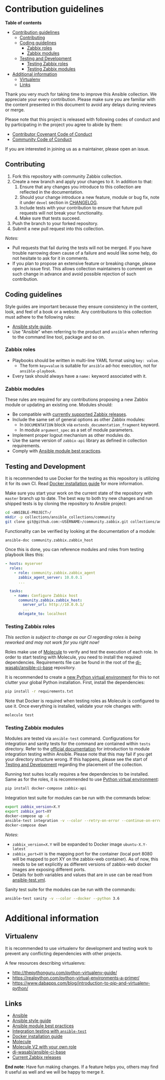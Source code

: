 # Contribution guidelines

**Table of contents**

- [Contribution guidelines](#contribution-guidelines)
  * [Contributing](#contributing)
  * [Coding guidelines](#coding-guidelines)
    + [Zabbix roles](#zabbix-roles)
    + [Zabbix modules](#zabbix-modules)
  * [Testing and Development](#testing-and-development)
    + [Testing Zabbix roles](#testing-zabbix-roles)
    + [Testing Zabbix modules](#testing-zabbix-modules)
- [Additional information](#additional-information)
  * [Virtualenv](#virtualenv)
  * [Links](#links)

Thank you very much for taking time to improve this Ansible collection. We appreciate your every contribution. Please make sure you are familiar with the content presented in this document to avoid any delays during reviews or merge.

Please note that this project is released with following codes of conduct and by participating in the project you agree to abide by them:
* [Contributor Covenant Code of Conduct](CODE_OF_CONDUCT.md)
* [Community Code of Conduct](https://docs.ansible.com/ansible/devel/community/code_of_conduct.html)

If you are interested in joining us as a maintainer, please open an issue.

## Contributing

1. Fork this repository with community Zabbix collection.
2. Create a new branch and apply your changes to it. In addition to that:
    1. Ensure that any changes you introduce to this collection are reflected in the documentation.
    2. Should your change introduce a new feature, module or bug fix, note it under `devel` section in [CHANGELOG](CHANGELOG.md).
    3. Include tests with your contribution to ensure that future pull requests will not break your functionality.
    4. Make sure that tests succeed.
3. Push the branch to your forked repository.
4. Submit a new pull request into this collection.

*Notes:*
* Pull requests that fail during the tests will not be merged. If you have trouble narrowing down cause of a failure and would like some help, do not hesitate to ask for it in comments.
* If you plan to propose an extensive feature or breaking change, please open an issue first. This allows collection maintainers to comment on such change in advance and avoid possible rejection of such contribution.

## Coding guidelines

Style guides are important because they ensure consistency in the content, look, and feel of a book or a website. Any contributions to this collection must adhere to the following rules:

* [Ansible style guide](http://docs.ansible.com/ansible/latest/dev_guide/style_guide/).
* Use "Ansible" when referring to the product and ``ansible`` when referring to the command line tool, package and so on.

### Zabbix roles

* Playbooks should be written in multi-line YAML format using ``key: value``.
  * The form ``key=value`` is suitable for ``ansible`` ad-hoc execution, not for ``ansible-playbook``.
* Every task should always have a ``name:`` keyword associated with it.

### Zabbix modules

These rules are required for any contributions proposing a new Zabbix module or updating an existing one. Modules should:

* Be compatible with [currently supported Zabbix releases](https://www.zabbix.com/life_cycle_and_release_policy).
* Include the same set of general options as other Zabbix modules:
  * In `DOCUMENTATION` block via `extends_documentation_fragment` keyword.
  * In module `argument_spec` as a set of module parameters.
* Implement proper logout mechanism as other modules do.
* Use the same version of `zabbix-api` library as defined in collection requirements.
* Comply with [Ansible module best practices](https://docs.ansible.com/ansible/devel/dev_guide/developing_modules_best_practices.html).

## Testing and Development

It is recommended to use Docker for the testing as this repository is utilizing it for its own CI. Read [Docker installation guide](https://docs.docker.com/install/) for more information.

Make sure you start your work on the current state of the repository with `master` branch up to date. The best way to both try new changes and run shipped tests is by cloning the repository to Ansible project:

```bash
cd <ANSIBLE-PROJECT>/
mkdir -p collections/ansible_collections/community
git clone git@github.com:<USERNAME>/community.zabbix.git collections/ansible_collections/community/zabbix
```

Functionality can be verified by looking at the documentation of a module:
```bash
ansible-doc community.zabbix.zabbix_host
```

Once this is done, you can reference modules and roles from testing playbook likes this:

```yaml
- hosts: myserver
  roles:
    - role: community.zabbix.zabbix_agent
      zabbix_agent_server: 10.0.0.1
      ...

  tasks:
    - name: Configure Zabbix host
      community.zabbix.zabbix_host:
        server_url: http://10.0.0.1/
        ...
      delegate_to: localhost
```

### Testing Zabbix roles

*This section is subject to change as our CI regarding roles is being reworked and may not work for you right now!*

Roles make use of [Molecule](https://molecule.readthedocs.io/en/latest/) to verify and test the execution of each role. In order to start testing with Molecule, you need to install the required dependencies. Requirements file can be found in the root of the [dj-wasabi/ansible-ci-base](https://github.com/dj-wasabi/ansible-ci-base) repository.

It is recommended to create a [new Python virtual environment](#virtualenv) for this to not clutter your global Python installation. First, install the dependencies:

```bash
pip install -r requirements.txt
```

Note that Docker is required when testing roles as Molecule is configured to use it. Once everything is installed, validate your role changes with:

```bash
molecule test
```

### Testing Zabbix modules

Modules are tested via `ansible-test` command. Configurations for integration and sanity tests for the command are contained within `tests` directory. Refer to the [official documentation](https://docs.ansible.com/ansible/latest/dev_guide/testing_integration.html) for introduction to module integration testing within Ansible. Please note that this may fail if you get your directory structure wrong. If this happens, please see the start of [Testing and Development](#testing-and-development) regarding the placement of the collection.

Running test suites locally requires a few dependencies to be installed. Same as for the roles, it is recommended to use [Python virtual environment](#virtualenv):

```bash
pip install docker-compose zabbix-api
```

Integration test suite for modules can be run with the commands below:

```bash
export zabbix_version=X.Y
export zabbix_port=XY
docker-compose up -d
ansible-test integration -v --color --retry-on-error --continue-on-error --diff
docker-compose down
```
*Notes*:
* `zabbix_version=X.Y` will be expanded to Docker image `ubuntu-X.Y-latest`
* `zabbix_port=XY` is the mapping port for the container (local port 8080 will be mapped to port XY on the zabbix-web container). As of now, this needs to be set explicitly as different versions of zabbix-web docker images are exposing different ports.
* Details for both variables and values that are in use can be read from [ansible-test.yml](.github/workflows/ansible-test.yml).

Sanity test suite for the modules can be run with the commands:

```bash
ansible-test sanity -v --color --docker --python 3.6
```

# Additional information

## Virtualenv

It is recommended to use virtualenv for development and testing work to prevent any conflicting dependencies with other projects.

A few resources describing virtualenvs:

* http://thepythonguru.com/python-virtualenv-guide/
* https://realpython.com/python-virtual-environments-a-primer/
* https://www.dabapps.com/blog/introduction-to-pip-and-virtualenv-python/

## Links

* [Ansible](https://www.ansible.com/)
* [Ansible style guide](http://docs.ansible.com/ansible/latest/dev_guide/style_guide/)
* [Ansible module best practices](https://docs.ansible.com/ansible/devel/dev_guide/developing_modules_best_practices.html)
* [Integration testing with `ansible-test`](https://docs.ansible.com/ansible/latest/dev_guide/testing_integration.html)
* [Docker installation guide](https://docs.docker.com/install/)
* [Molecule](https://molecule.readthedocs.io/)
* [Molecule V2 with your own role](https://werner-dijkerman.nl/2017/09/05/using-molecule-v2-to-test-ansible-roles/)
* [dj-wasabi/ansible-ci-base](https://github.com/dj-wasabi/ansible-ci-base)
* [Current Zabbix releases](https://www.zabbix.com/life_cycle_and_release_policy)

**End note**: Have fun making changes. If a feature helps you, others may find it useful as well and we will be happy to merge it.
